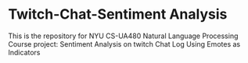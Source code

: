 # Twitch-Chat-Sentiment Analysis
This is the repository for NYU CS-UA480 Natural Language Processing Course project:
Sentiment Analysis on twitch Chat Log Using Emotes as Indicators 
